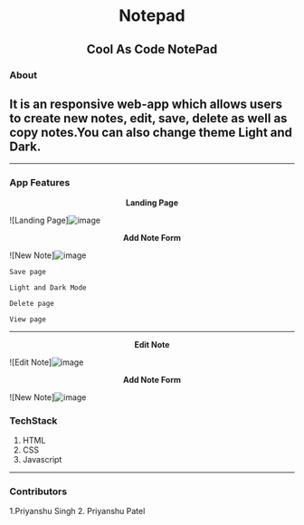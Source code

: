 # <h1 align="center"> <h1 align="center">Notepad</h1>

## <h2 align="center">Cool As Code NotePad</h2>

### About

It is an responsive web-app which allows users to create new notes, edit, save, delete as well as copy notes.You can also change theme Light and Dark.
---

---

### App Features

<p align="center"><strong>Landing Page</strong></p>

![Landing Page]![image](https://user-images.githubusercontent.com/72139258/192283135-1ddf7bab-ca9a-4a19-889c-6bdc8a1a9fdc.png)


<p align="center"><strong>Add Note Form</strong></p>

![New Note]![image](https://user-images.githubusercontent.com/72139258/192283250-a9ab987a-2c35-492b-8a71-bc24cbe06579.png)

    
    
    Save page
        
    Light and Dark Mode
    
    Delete page

    View page

---

<p align="center"><strong>Edit Note</strong></p>

![Edit Note]![image](https://user-images.githubusercontent.com/72139258/192284032-ccf18c90-cc30-4de0-aed3-d11003df01f9.png)


<p align="center"><strong>Add Note Form</strong></p>

![New Note]![image](https://user-images.githubusercontent.com/72139258/192283589-47a19710-942d-4364-917f-42cd774b7af2.png)
### TechStack

1.  HTML
2.  CSS
3.  Javascript

---

### Contributors

1.Priyanshu Singh
2. Priyanshu Patel
 
